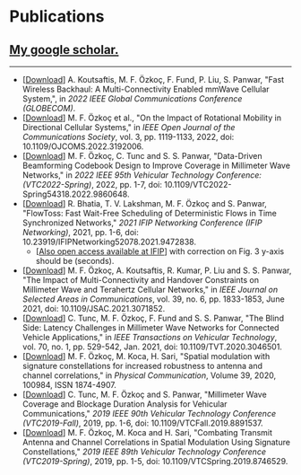 
# Publications

## [My google scholar.](https://scholar.google.com/citations?user=XuVguUQAAAAJ&hl=en&oi=ao)
---
  *  \[[Download](https://drive.google.com/file/d/18q8jQgzg-7D6nqbK4JSChCqjsV454_Rc/view?usp=share_link)\] A. Koutsaftis, M. F. Özkoç, F. Fund, P. Liu, S. Panwar, "Fast Wireless Backhaul: A Multi-Connectivity Enabled mmWave Cellular System,", in *2022 IEEE Global Communications Conference (GLOBECOM)*.
  *  \[[Download](https://ieeexplore.ieee.org/document/9834054)\] M. F. Özkoç et al., "On the Impact of Rotational Mobility in Directional Cellular Systems," in *IEEE Open Journal of the Communications Society*, vol. 3, pp. 1119-1133, 2022, doi: 10.1109/OJCOMS.2022.3192006.
  *  \[[Download](https://ieeexplore.ieee.org/document/9860648)\] M. F. Özkoç, C. Tunc and S. S. Panwar, "Data-Driven Beamforming Codebook Design to Improve Coverage in Millimeter Wave Networks," in *2022 IEEE 95th Vehicular Technology Conference: (VTC2022-Spring)*, 2022, pp. 1-7, doi: 10.1109/VTC2022-Spring54318.2022.9860648.
  *  \[[Download](https://ieeexplore.ieee.org/document/9472838)\] R. Bhatia, T. V. Lakshman, M. F. Özkoç and S. Panwar, "FlowToss: Fast Wait-Free Scheduling of Deterministic Flows in Time Synchronized Networks," *2021 IFIP Networking Conference (IFIP Networking)*, 2021, pp. 1-6, doi: 10.23919/IFIPNetworking52078.2021.9472838. 
     - \[[Also open access available at IFIP](https://dl.ifip.org/db/conf/networking/networking2021/1570720467.pdf)\] with correction on Fig. 3 y-axis should be (seconds).
  *  \[[Download](https://ieeexplore.ieee.org/document/9398856)\] M. F. Özkoç, A. Koutsaftis, R. Kumar, P. Liu and S. S. Panwar, "The Impact of Multi-Connectivity and Handover Constraints on Millimeter Wave and Terahertz Cellular Networks," in *IEEE Journal on Selected Areas in Communications*, vol. 39, no. 6, pp. 1833-1853, June 2021, doi: 10.1109/JSAC.2021.3071852.
  *  \[[Download](https://ieeexplore.ieee.org/document/9303460)\] C. Tunc, M. F. Özkoç, F. Fund and S. S. Panwar, "The Blind Side: Latency Challenges in Millimeter Wave Networks for Connected Vehicle Applications," in *IEEE Transactions on Vehicular Technology*, vol. 70, no. 1, pp. 529-542, Jan. 2021, doi: 10.1109/TVT.2020.3046501.
  * \[[Download](https://doi.org/10.1016/j.phycom.2019.100984)\] M. F. Özkoç, M. Koca, H. Sari, "Spatial modulation with signature constellations for increased robustness to antenna and channel correlations," in *Physical Communication*, Volume 39, 2020, 100984, ISSN 1874-4907.
  *  \[[Download](https://ieeexplore.ieee.org/document/8891537)\] C. Tunc, M. F. Özkoç and S. Panwar, "Millimeter Wave Coverage and Blockage Duration Analysis for Vehicular Communications," *2019 IEEE 90th Vehicular Technology Conference (VTC2019-Fall)*, 2019, pp. 1-6, doi: 10.1109/VTCFall.2019.8891537.
  *  \[[Download](https://ieeexplore.ieee.org/document/8746529)\] M. F. Özkoç, M. Koca and H. Sari, "Combating Transmit Antenna and Channel Correlations in Spatial Modulation Using Signature Constellations," *2019 IEEE 89th Vehicular Technology Conference (VTC2019-Spring)*, 2019, pp. 1-5, doi: 10.1109/VTCSpring.2019.8746529.
